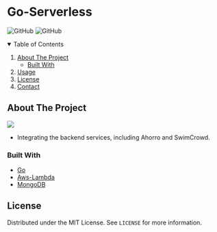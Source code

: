 # Go-Serverless
![GitHub](https://img.shields.io/github/workflow/status/noobj/go-serverless-services-integration/Go?style=plastic)  ![GitHub](https://img.shields.io/github/license/noobj/go-serverless-services-integration?color=blue&style=plastic)
<!-- TABLE OF CONTENTS -->
<details open="open">
  <summary>Table of Contents</summary>
  <ol>
    <li>
      <a href="#about-the-project">About The Project</a>
      <ul>
        <li><a href="#built-with">Built With</a></li>
      </ul>
    </li>
    <li><a href="#usage">Usage</a></li>
    <li><a href="#license">License</a></li>
    <li><a href="#contact">Contact</a></li>
  </ol>
</details>

<!-- ABOUT THE PROJECT -->
## About The Project

<img src="https://miro.medium.com/max/1400/1*-CjH_wFqSuEYlkILQDZeaQ.png">

* Integrating the backend services, including Ahorro and SwimCrowd.

### Built With

* [Go](https://go.dev/)
* [Aws-Lambda](https://aws.amazon.com/lambda/)
* [MongoDB](https://www.mongodb.com/docs/drivers/go/current/)

<!-- LICENSE -->
## License

Distributed under the MIT License. See `LICENSE` for more information.
